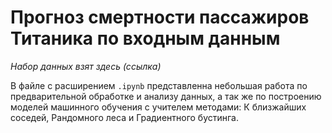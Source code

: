 # Прогноз смертности пассажиров Титаника по входным данным
*Набор данных взят здесь (ссылка)*  

В файле с расширением `.ipynb` представленна небольшая работа по предварительной обработке и анализу данных, а так же по построению моделей машинного обучения с учителем методами: К близжайших соседей, Рандомного леса и Градиентного бустинга.
